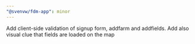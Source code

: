 ```yaml
---
"@svenvw/fdm-app": minor
---
```


Add client-side validation of signup form, addfarm and addfields. Add also visual clue that fields are loaded on the map
